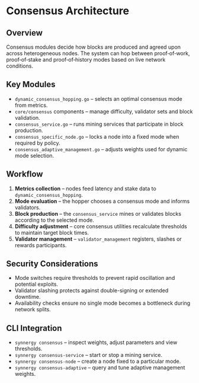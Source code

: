 # Consensus Architecture

## Overview
Consensus modules decide how blocks are produced and agreed upon across heterogeneous nodes. The system can hop between proof‑of‑work, proof‑of‑stake and proof‑of‑history modes based on live network conditions.

## Key Modules
- `dynamic_consensus_hopping.go` – selects an optimal consensus mode from metrics.
- `core/consensus` components – manage difficulty, validator sets and block validation.
- `consensus_service.go` – runs mining services that participate in block production.
- `consensus_specific_node.go` – locks a node into a fixed mode when required by policy.
- `consensus_adaptive_management.go` – adjusts weights used for dynamic mode selection.

## Workflow
1. **Metrics collection** – nodes feed latency and stake data to `dynamic_consensus_hopping`.
2. **Mode evaluation** – the hopper chooses a consensus mode and informs validators.
3. **Block production** – the `consensus_service` mines or validates blocks according to the selected mode.
4. **Difficulty adjustment** – core consensus utilities recalculate thresholds to maintain target block times.
5. **Validator management** – `validator_management` registers, slashes or rewards participants.

## Security Considerations
- Mode switches require thresholds to prevent rapid oscillation and potential exploits.
- Validator slashing protects against double-signing or extended downtime.
- Availability checks ensure no single mode becomes a bottleneck during network splits.

## CLI Integration
- `synnergy consensus` – inspect weights, adjust parameters and view thresholds.
- `synnergy consensus-service` – start or stop a mining service.
- `synnergy consensus-node` – create a node fixed to a particular mode.
- `synnergy consensus-adaptive` – query and tune adaptive management weights.

